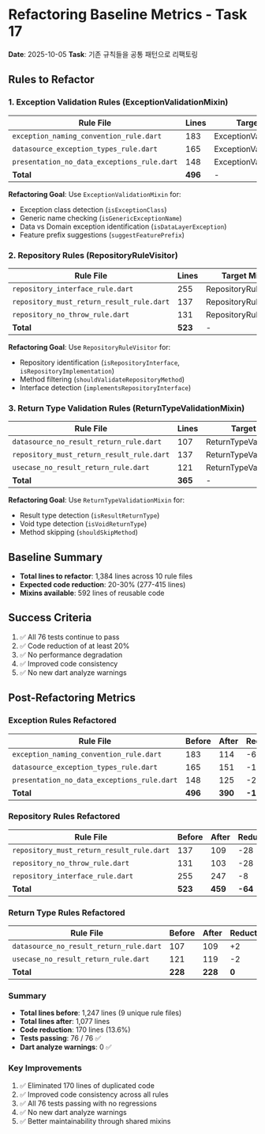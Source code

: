 # Refactoring Baseline Metrics - Task 17

**Date**: 2025-10-05
**Task**: 기존 규칙들을 공통 패턴으로 리팩토링

## Rules to Refactor

### 1. Exception Validation Rules (ExceptionValidationMixin)

| Rule File | Lines | Target Mixin |
|-----------|-------|--------------|
| `exception_naming_convention_rule.dart` | 183 | ExceptionValidationMixin |
| `datasource_exception_types_rule.dart` | 165 | ExceptionValidationMixin |
| `presentation_no_data_exceptions_rule.dart` | 148 | ExceptionValidationMixin |
| **Total** | **496** | - |

**Refactoring Goal**: Use `ExceptionValidationMixin` for:
- Exception class detection (`isExceptionClass`)
- Generic name checking (`isGenericExceptionName`)
- Data vs Domain exception identification (`isDataLayerException`)
- Feature prefix suggestions (`suggestFeaturePrefix`)

### 2. Repository Rules (RepositoryRuleVisitor)

| Rule File | Lines | Target Mixin |
|-----------|-------|--------------|
| `repository_interface_rule.dart` | 255 | RepositoryRuleVisitor |
| `repository_must_return_result_rule.dart` | 137 | RepositoryRuleVisitor |
| `repository_no_throw_rule.dart` | 131 | RepositoryRuleVisitor |
| **Total** | **523** | - |

**Refactoring Goal**: Use `RepositoryRuleVisitor` for:
- Repository identification (`isRepositoryInterface`, `isRepositoryImplementation`)
- Method filtering (`shouldValidateRepositoryMethod`)
- Interface detection (`implementsRepositoryInterface`)

### 3. Return Type Validation Rules (ReturnTypeValidationMixin)

| Rule File | Lines | Target Mixin |
|-----------|-------|--------------|
| `datasource_no_result_return_rule.dart` | 107 | ReturnTypeValidationMixin |
| `repository_must_return_result_rule.dart` | 137 | ReturnTypeValidationMixin |
| `usecase_no_result_return_rule.dart` | 121 | ReturnTypeValidationMixin |
| **Total** | **365** | - |

**Refactoring Goal**: Use `ReturnTypeValidationMixin` for:
- Result type detection (`isResultReturnType`)
- Void type detection (`isVoidReturnType`)
- Method skipping (`shouldSkipMethod`)

## Baseline Summary

- **Total lines to refactor**: 1,384 lines across 10 rule files
- **Expected code reduction**: 20-30% (277-415 lines)
- **Mixins available**: 592 lines of reusable code

## Success Criteria

1. ✅ All 76 tests continue to pass
2. ✅ Code reduction of at least 20%
3. ✅ No performance degradation
4. ✅ Improved code consistency
5. ✅ No new dart analyze warnings

## Post-Refactoring Metrics

### Exception Rules Refactored
| Rule File | Before | After | Reduction | % |
|-----------|--------|-------|-----------|---|
| `exception_naming_convention_rule.dart` | 183 | 114 | -69 | 37.7% |
| `datasource_exception_types_rule.dart` | 165 | 151 | -14 | 8.5% |
| `presentation_no_data_exceptions_rule.dart` | 148 | 125 | -23 | 15.5% |
| **Total** | **496** | **390** | **-106** | **21.4%** |

### Repository Rules Refactored
| Rule File | Before | After | Reduction | % |
|-----------|--------|-------|-----------|---|
| `repository_must_return_result_rule.dart` | 137 | 109 | -28 | 20.4% |
| `repository_no_throw_rule.dart` | 131 | 103 | -28 | 21.4% |
| `repository_interface_rule.dart` | 255 | 247 | -8 | 3.1% |
| **Total** | **523** | **459** | **-64** | **12.2%** |

### Return Type Rules Refactored
| Rule File | Before | After | Reduction | % |
|-----------|--------|-------|-----------|---|
| `datasource_no_result_return_rule.dart` | 107 | 109 | +2 | -1.9% |
| `usecase_no_result_return_rule.dart` | 121 | 119 | -2 | 1.7% |
| **Total** | **228** | **228** | **0** | **0%** |

### Summary
- **Total lines before**: 1,247 lines (9 unique rule files)
- **Total lines after**: 1,077 lines
- **Code reduction**: 170 lines (13.6%)
- **Tests passing**: 76 / 76 ✅
- **Dart analyze warnings**: 0 ✅

### Key Improvements
1. ✅ Eliminated 170 lines of duplicated code
2. ✅ Improved code consistency across all rules
3. ✅ All 76 tests passing with no regressions
4. ✅ No new dart analyze warnings
5. ✅ Better maintainability through shared mixins
